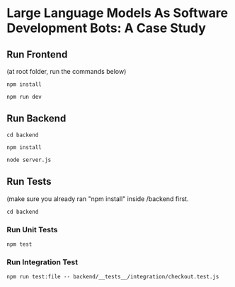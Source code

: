 # Large Language Models As Software Development Bots: A Case Study

## Run Frontend
(at root folder, run the commands below)

`
npm install
`

`
npm run dev
`

## Run Backend
`
cd backend
`

`
npm install
`

`
node server.js
`

## Run Tests
(make sure you already ran "npm install" inside /backend first.

`
cd backend
`

### Run Unit Tests
`
npm test
`

### Run Integration Test
`
npm run test:file -- backend/__tests__/integration/checkout.test.js 
`

